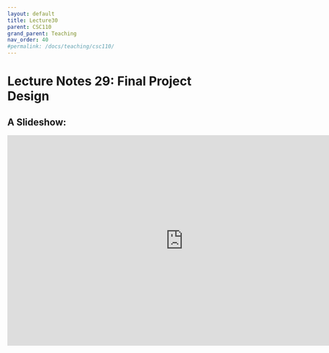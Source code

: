 ```yaml
---
layout: default
title: Lecture30
parent: CSC110
grand_parent: Teaching
nav_order: 40
#permalink: /docs/teaching/csc110/
---  
```

  

Lecture Notes 29: Final Project Design
===========================================



A Slideshow:
---------------

<iframe src="https://docs.google.com/presentation/d/e/2PACX-1vSO9ZmF89T_K0dFExvhLlc1GgLJ3PZlMikWnBHnK7SHMONEgD8ILdRfveV_ShtlPP5_gXElM7YNktN3/embed?start=false&loop=false&delayms=60000" frameborder="0" width="800" height="479" allowfullscreen="true" mozallowfullscreen="true" webkitallowfullscreen="true"></iframe>